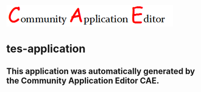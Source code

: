 ![CAE](https://github.com/CAE-Community-Application-Editor/application-5/blob/master/img/logo.png)  

tes-application
===================


This application was automatically generated by the Community Application Editor CAE.  
---------------
